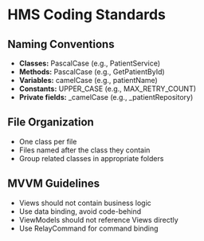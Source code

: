 ﻿# HMS Coding Standards

## Naming Conventions
- **Classes:** PascalCase (e.g., PatientService)
- **Methods:** PascalCase (e.g., GetPatientById)
- **Variables:** camelCase (e.g., patientName)
- **Constants:** UPPER_CASE (e.g., MAX_RETRY_COUNT)
- **Private fields:** _camelCase (e.g., _patientRepository)

## File Organization
- One class per file
- Files named after the class they contain
- Group related classes in appropriate folders

## MVVM Guidelines
- Views should not contain business logic
- Use data binding, avoid code-behind
- ViewModels should not reference Views directly
- Use RelayCommand for command binding